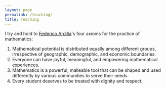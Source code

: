 ```yaml
---
layout: page
permalink: /teaching/
title: Teaching
---
```


I try and hold to [Federico Ardilla]'s four axioms for the practice of mathematics:
1. Mathematical potential is distributed equally among different groups, irrespective of geographic, demographic, and economic boundaries.
2. Everyone can have joyful, meaningful, and empowering mathematical experiences.
3. Mathematics is a powerful, malleable tool that can be shaped and used differently by various communities to serve their needs.
4. Every student deserves to be treated with dignity and respect. 

[Federico Ardilla]: https://fardila.com/
